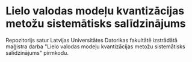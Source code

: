 # Lielo valodas modeļu kvantizācijas metožu sistemātisks salīdzinājums

Repozitorijs satur Latvijas Universitātes Datorikas fakultātē izstrādātā maģistra darba "Lielo valodas modeļu kvantizācijas metožu sistemātisks salīdzinājums" pirmkodu.

